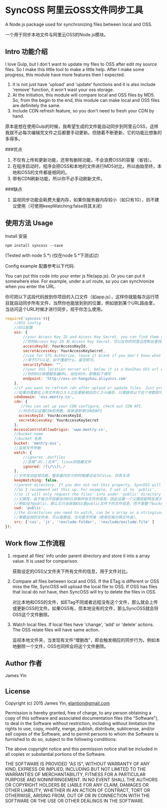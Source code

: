 # SyncOSS 阿里云OSS文件同步工具
A Node.js package used for synchronizing files between local and OSS.

一个用于同步本地文件与阿里云OSS的Node.js模块。

## Intro 功能介绍
I love Gulp, but I don't want to update my files to OSS after edit my source files. So I make this little tool to make a little help.
After I make some progress, this module have more features then I expected.

1. It is not just have 'upload' and 'update' functions and it is also include 'remove' function, it won't wast your oss storage.
2. At the initiation, this module will compare local and OSS files by MD5. So, from the begin to the end, this module can make 
local and OSS files are definitely the same.
3. Include CDN refresh feature, so you don't need to fresh your CDN by hand.

原本是想在使用Gulp的时候，我希望生成的文件能自动同步到阿里云OSS，这样我就不必每次编辑完文件之后都要手动更新。但随着不断更新，它的功能比想象的多得多。

###优点
1. 不仅有上传和更新功能，还带有删除功能，不会浪费OSS的容量（省钱）。
2. 在程序启动时，程序会把OSS和本地的文件进行MD5对比，所以由始至终，本地和OSS的文件都是相同的。
3. 带有CDN刷新功能，所以你不必手动刷新文件。

###缺点
1. 监视同步功能会耗费大量内存，如果你服务器内存较小（如只有1G），则不建议使用（可使用keepWatching:false将其关闭）

## 使用方法 Usage
Install 安装
```
npm install syncoss --save
```
(Tested with node 5.*)
(仅在node 5.*下测试过)

Config example 配置参考以下代码:

You can put this code into your enter js file(app.js).
Or you can put it somewhere else. For example, under a url route, so you can synchronize when you enter the URL.

你可把以下这段代码放到你项目的入口文件（如app.js），这样你就能每次运行项目就自动同步所有文件，当然你也能放到别的位置，例如放到某个URL路由里，
当访问这个URL时候才进行同步，视乎你怎么使用。
```js
require('syncoss')({
    //OSS config
    //OSS配置
    oss: {
        //your Access Key ID and Access Key Secret, you can find them on your aliyun console panel.
        //你的Access Key ID 和 Access Key Secret，可以在你的阿里云控制台里找到。
        accessKeyId: YourAccessKeyId,
        secretAccessKey: YourAccessKeySecret,
        //use for STS Authorize, leave it blank if you don't know what it is.
        //用于STS认证，如不懂是什么，留空即可。
        securityToken: "",
        //your OSS location server url, below it is a HanZhou OSS url example
        //你的OSS地理服务器URL，如在杭州，即像如下填写
        endpoint: 'http://oss-cn-hangzhou.aliyuncs.com'
    },
    //if you want to refresh cdn after upload or update files. Just provide below property.
    //如果你需要在上传文件到ＯＳＳ之后更新相应的ＣＤＮ缓存，只需提供以下这个参数即可
    cdnDomain: 'oss.mentry.cn',
    cdn: {
       //You can set up your CDN configure, check out CDN API.
      //你也可以设置CDN的参数，具体请参考CDN的API
      accessKeyId: YourAccessKeyId,
      secretAccessKey: YourAccessKeySecret
    },
    AccessControlAllowOrigin: 'www.mentry.cn',
    //bucket name
    //bucket 名称
    bucket: 'mentry-oss',
    //监视文件参数
    watch: {
        //ignores .dotfiles
        //忽略“点(.)文件”, linux的隐藏文件
        ignored: /[\/\\]\./
    },
    //文件变动监视功能，服务器内存少的时候建议设为false，将其关闭
    keepWatching: false,
    //parent directory. If you don not set this property, SyncOSS will download all files' info in your bucket when startup.
    //So I recommend set this up. For example, I set it to 'public',
    //so it will only request the files' info under 'public' directory in OSS.
    //父路径，由于每次开启都会向OSS获取所有文件的信息，因此设置一个父路径能明显减少获取文件信息的数量。
    //例如设为public，那么它只会获取OSS里public文件下的文件信息，而不是整个bucket的文件。推荐使用。
    cwd: 'public',
    //the directories you need to watch, can be a array or a string(use space to split directories name).
    //需要监视的文件夹，可以是数组，也可是字符串（使用空格分隔文件夹）。
    src: ['css', 'js', '!exclude-folder', '!exclude/exclude.file' ]
});
```

## Work flow 工作流程

1. request all files' info under parent directory and store it into a array value. It is used for comparison.

   获取设定的OSS父文件夹下所有文件的信息，用于文件对比。
2. Compare all files between local and OSS. If the ETag is different or OSS miss the file, SyncOSS will upload the local file to OSS.
   If OSS has files that local do not have, then SyncOSS will try to delete the files in OSS.
   
   对比本地和OSS的文件，如ETag不同或者远程没有这个文件，那么就会上传或更新OSS的文件。如果OSS有，但本地没有的文件，那么SyncOSS就会将OSS这个文件删除。
3. Watch local files. If local files have 'change', 'add' or 'delete' actions. The OSS relate files will have same action.

   监视本地文件夹，当发现有文件“增删改”，即会触发相应的同步行为。例如本地删除一个文件，OSS也同样会将这个文件删除。

## Author 作者
James Yin

## License
Copyright (c) 2015 James Yin, elantion@gmail.com

Permission is hereby granted, free of charge,
to any person obtaining a copy of this software and associated documentation files (the "Software"),
to deal in the Software without restriction, including without limitation the rights to use, copy, modify, merge, publish,
distribute, sublicense, and/or sell copies of the Software, and to permit persons to whom the Software is furnished to do so,
subject to the following conditions:

The above copyright notice and this permission notice shall be included in all copies or substantial portions of the Software.

THE SOFTWARE IS PROVIDED "AS IS", WITHOUT WARRANTY OF ANY KIND, EXPRESS OR IMPLIED, INCLUDING BUT NOT LIMITED TO THE WARRANTIES
OF MERCHANTABILITY, FITNESS FOR A PARTICULAR PURPOSE AND NONINFRINGEMENT. IN NO EVENT SHALL THE AUTHORS OR COPYRIGHT HOLDERS
BE LIABLE FOR ANY CLAIM, DAMAGES OR OTHER LIABILITY, WHETHER IN AN ACTION OF CONTRACT, TORT OR OTHERWISE, ARISING FROM, OUT
OF OR IN CONNECTION WITH THE SOFTWARE OR THE USE OR OTHER DEALINGS IN THE SOFTWARE.